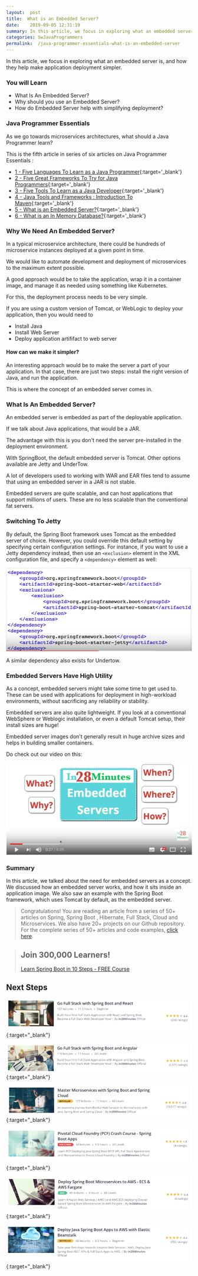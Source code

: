 ```yaml
---
layout:  post
title:  What is an Embedded Server?
date:    2019-09-05 12:31:19
summary: In this article, we focus in exploring what an embedded server is, and how they help make application deployment simpler.
categories: SwJavaProgrammers
permalink:  /java-programmer-essentials-what-is-an-embedded-server
---
```


In this article, we focus in exploring what an embedded server is, and how they help make application deployment simpler.

### You will Learn
- What Is An Embedded Server?
- Why should you use an Embedded Server?
- How do Embedded Server help with simplifying deployment?


### Java Programmer Essentials

As we go towards microservices architectures, what should a Java Programmer learn? 

This is the fifth article in series of six articles on Java Programmer Essentials :
- [1 - Five Languages To Learn as a Java Programmer](/five-great-languages-to-learn-as-a-java-programmer){:target='_blank'}
- [2 - Five Great Frameworks To Try for Java Programmers](/five-frameworks-for-java-programmers){:target='_blank'}
- [3 - Five Tools To Learn as a Java Developer](/five-tools-to-learn-for-java-programmers){:target='_blank'}
- [4 - Java Tools and Frameworks : Introduction To Maven](/java-tools-and-frameworks-introduction-to-maven){:target='_blank'}
- [5 - What is an Embedded Server?](/java-programmer-essentials-what-is-an-embedded-server){:target='_blank'}
- [6 - What is an In Memory Database?](/java-programmer-essentials-what-is-an-in-memory-database){:target='_blank'}



### Why We Need An Embedded Server?

In a typical microservice architecture, there could be hundreds of microservice instances deployed at a given point in time. 

We would like to automate development and deployment of microservices to the maximum extent possible. 

A good approach would be to take the application, wrap it in a container image, and manage it as needed using something like Kubernetes.

For this, the deployment process needs to be very simple.

If you are using a custom version of Tomcat, or WebLogic to deploy your application, then you would need to 
- Install Java 
- Install Web Server
- Deploy application artififact to web server

#### How can we make it simpler? 

An interesting approach would be to make the server a part of your application. In that case, there are just two steps: install the right version of Java, and run the application. 

This is where the concept of an embedded server comes in.

### What Is An Embedded Server?

An embedded server is embedded as part of the deployable application. 

If we talk about Java applications, that would be a JAR. 

The advantage with this is you don't need the server pre-installed in the deployment environment. 

With SpringBoot, the default embedded server is Tomcat. Other options available are Jetty and UnderTow. 

A lot of developers used to working with WAR and EAR files tend to assume that using an embedded server in a JAR is not stable. 

Embedded servers are quite scalable, and can host applications that support millions of users. These are no less scalable than the conventional fat servers.

### Switching To Jetty

By default, the Spring Boot framework uses Tomcat as the embedded server of choice. However, you could override this default setting by specifying certain configuration settings. For instance, if you want to use a Jetty dependency instead, then use an ```<exclusion>``` element in the XML configuration file, and specify a ```<dependency>``` element as well: 

![image info](/images/Capture-036-02.png)

A similar dependency also exists for Undertow.

### Embedded Servers Have High Utility

As a concept, embedded servers might take some time to get used to. These can be used with applications for deployment in high-workload environments, without sacrificing any reliability or stability.

Embedded servers are also quite lightweight. If you look at a conventional WebSphere or Weblogic installation, or even a default Tomcat setup, their install sizes are huge! 

Embedded server images don't generally result in huge archive sizes and helps in building smaller containers.

Do check out our video on this:

[![image info](/images/Capture-036-01.png)](https://www.youtube.com/watch?v=BUP8-YJ-smI)

### Summary

In this article, we talked about the need for embedded servers as a concept. We discussed how an embedded server works, and how it sits inside an application image. We also saw an example with the Spring Boot framework, which uses Tomcat by default, as the embedded server. 
> Congratulations! You are reading an article from a series of 50+ articles on Spring, Spring Boot , Hibernate, Full Stack, Cloud and Microservices. We also have 20+ projects on our Github repository. For the complete series of 50+ articles and code examples, [click here](https://www.springboottutorial.com/tags/#SpringBoot).

<blockquote>
	<H2>Join 300,000 Learners!</H2>
	<p><a href="https://courses.in28minutes.com/p/spring-boot-for-beginners-in-10-steps" target="_blank">Learn Spring Boot in 10 Steps - FREE Course</a></p>
</blockquote>

## Next Steps
[![Image](/images/Course-Go-Full-Stack-With-Spring-Boot-and-React.png "Go Full Stack with Spring Boot and React")](https://www.udemy.com/full-stack-application-with-spring-boot-and-react/?couponCode=SBT-2019){:target="_blank"}

[![Image](/images/Course-Go-Full-Stack-With-SpringBoot-And-Angular.png "Go Full Stack with Spring Boot and Angular")](https://www.udemy.com/full-stack-application-development-with-spring-boot-and-angular/?couponCode=SBT-2019){:target="_blank"}

[![Image](/images/Course-Master-Microservices-with-Spring-Boot-and-Spring-Cloud.png "Master Microservices with Spring Boot and Spring Cloud")](https://www.udemy.com/microservices-with-spring-boot-and-spring-cloud/?couponCode=SBT-2019){:target="_blank"}

[![Image](/images/Course-pivotal-cloud-foundry-pcf-deploying-spring-boot-apps.png "Deploying Spring Boot Microservices to Pivotal Cloud Foundry (PCF)")](https://www.udemy.com/course/learn-pivotal-cloud-foundry-pcf-deploying-spring-boot-apps/?couponCode=SBT-2019){:target="_blank"}

[![Image](/images/Course-Deploy-Java-Spring-Boot-Microservices-To-ECS.png "Deploying Spring Boot Microservices to AWS using ECS and AWS Fargate")](https://www.udemy.com/course/deploy-spring-microservices-to-aws-with-ecs-and-aws-fargate/?couponCode=SBT-2019){:target="_blank"}

[![Image](/images/Course-Deploy-Java-Spring-Boot-Apps-To-AWS.png "Deploying Spring Boot Apps to AWS using Elastic Beanstalk")](https://www.udemy.com/deploy-java-spring-boot-to-aws-amazon-web-service/?couponCode=SBT-2019){:target="_blank"}

